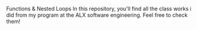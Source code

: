 Functions & Nested Loops
In this repository, you'll find all the class works i did from my program at the ALX software engineering. Feel free to check them!
